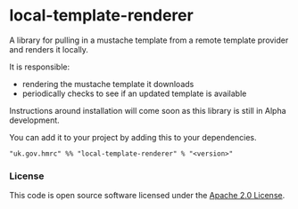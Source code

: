 
# local-template-renderer

A library for pulling in a mustache template from a remote template provider and renders it locally.

It is responsible:
- rendering the mustache template it downloads
- periodically checks to see if an updated template is available

Instructions around installation will come soon as this library is still in Alpha development.

You can add it to your project by adding this to your dependencies.

`"uk.gov.hmrc" %% "local-template-renderer" % "<version>"`

### License

This code is open source software licensed under the [Apache 2.0 License]("http://www.apache.org/licenses/LICENSE-2.0.html").
    
